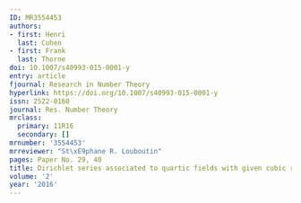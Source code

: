```yaml
---
ID: MR3554453
authors:
- first: Henri
  last: Cohen
- first: Frank
  last: Thorne
doi: 10.1007/s40993-015-0001-y
entry: article
fjournal: Research in Number Theory
hyperlink: https://doi.org/10.1007/s40993-015-0001-y
issn: 2522-0160
journal: Res. Number Theory
mrclass:
  primary: 11R16
  secondary: []
mrnumber: '3554453'
mrreviewer: "St\xE9phane R. Louboutin"
pages: Paper No. 29, 40
title: Dirichlet series associated to quartic fields with given cubic resolvent
volume: '2'
year: '2016'
---
```

